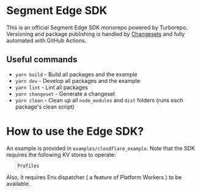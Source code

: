 # Segment Edge SDK

This is an official Segment Edge SDK monorepo powered by Turborepo. Versioning and package publishing is handled by [Changesets](https://github.com/changesets/changesets) and fully automated with GitHub Actions.

## Useful commands

- `yarn build` - Build all packages and the example
- `yarn dev` - Develop all packages and the example
- `yarn lint` - Lint all packages
- `yarn changeset` - Generate a changeset
- `yarn clean` - Clean up all `node_modules` and `dist` folders (runs each package's clean script)

# How to use the Edge SDK?

An example is provided in `examples/cloudflare_example`. Note that the SDK requires the following KV stores to operate:

```
    Profiles
```

Also, it requires Env.dispatcher ( a feature of Platform Workers ) to be available.
